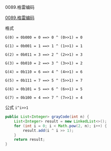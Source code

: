 0089.格雷编码

[0089.格雷编码
](https://leetcode-cn.com/problems/gray-code/)

格式

```
G(0) = 0b000 = 0 ==> 0 ^ (0>>1) = 0

G(1) = 0b001 = 1 ==> 1 ^ (1>>1) = 1

G(2) = 0b011 = 3 ==> 2 ^ (2>>1) = 3

G(3) = 0b010 = 2 ==> 3 ^ (3>>1) = 2

G(4) = 0b110 = 6 ==> 4 ^ (4>>1) = 6

G(5) = 0b111 = 7 ==> 5 ^ (5>>1) = 7

G(6) = 0b101 = 5 ==> 6 ^ (6>>1) = 5

G(7) = 0b100 = 4 ==> 7 ^ (7>>1) = 4
```



公式 `i^i>>1`

```java
public List<Integer> grayCode(int n) {
    List<Integer> result = new LinkedList<>();
    for (int i = 0; i < Math.pow(2, n); i++) {
        result.add(i ^ i >> 1);
    }
    return result;
}
```

